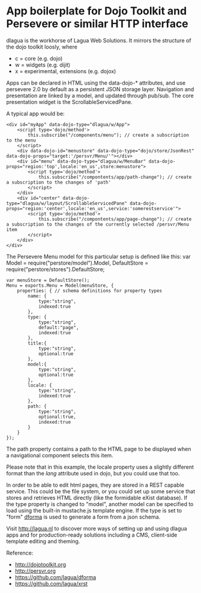 App boilerplate for Dojo Toolkit and Persevere or similar HTTP interface
================================================================================

dlagua is the workhorse of Lagua Web Solutions. It mirrors the structure of the dojo toolkit loosly, where
* c = core (e.g. dojo)
* w = widgets (e.g. dijit)
* x = experimental, extensions (e.g. dojox)

Apps can be declared in HTML using the data-dojo-* attributes, and use persevere 2.0 by default as a persistent JSON storage layer. Navigation and presentation are linked by a model, and updated through pub/sub. The core presentation widget is the ScrollableServicedPane.

A typical app would be:

    <div id="myApp" data-dojo-type="dlagua/w/App">
    	<script type='dojo/method'>
			this.subscribe("/components/menu"); // create a subscription to the menu
		</script>
		<div data-dojo-id="menustore" data-dojo-type="dojo/store/JsonRest" data-dojo-props="target:'/persvr/Menu/'"></div>
		<div id="menu" data-dojo-type="dlagua/w/MenuBar" data-dojo-props="region:'top',locale:'en_us',store:menustore">
	    	<script type='dojo/method'>
		    	this.subscribe("/compontents/app/path-change"); // create a subscription to the changes of 'path'
		    </script>
		</div>
		<div id="center" data-dojo-type="dlagua/w/layout/ScrollableServicedPane" data-dojo-props="region:'center',locale:'en_us',service:'somerestservice'">
			<script type='dojo/method'>
				this.subscribe("/compontents/app/page-change"); // create a subscription to the changes of the currently selected /persvr/Menu item
			</script>
		</div>
	</div>
	
The Persevere Menu model for this particular setup is defined like this:
	var Model = require("perstore/model").Model,
		DefaultStore = require("perstore/stores").DefaultStore;
	
	var menuStore = DefaultStore();
	Menu = exports.Menu = Model(menuStore, {
		properties: { // schema definitions for property types
			name: {
				type:"string",
				indexed:true
			},
			type: {
				type:"string",
				default:"page",
				indexed:true
			},
			title:{
				type:"string",
				optional:true
			},
			model:{
				type:"string",
				optional:true
			},
			locale: {
				type:"string",
				indexed:true
			},
			path: {
				type:"string",
				optional:true,
				indexed:true
			}
		}
	});

The path property contains a path to the HTML page to be displayed when a navigational component selects this item.

Please note that in this example, the locale property uses a slightly different format than the *lang* attribute used in dojo, but you could use that too.

In order to be able to edit html pages, they are stored in a REST capable service. This could be the file system, or you could set up some service that stores and retrieves HTML directly (like the formidable eXist database).
If the type property is changed to "model", another model can be specified to load using the built-in mustache.js template engine. If the type is set to "form" [dforma](https://github.com/lagua/dforma) is used to generate a form from a json schema.

Visit http://lagua.nl to discover more ways of setting up and using dlagua apps and for production-ready solutions including a CMS, client-side template editing and theming.

Reference:
* http://dojotoolkit.org
* http://persvr.org
* https://github.com/lagua/dforma
* https://github.com/lagua/xrst

